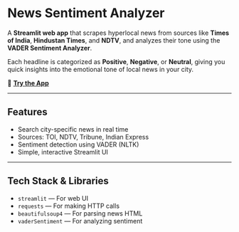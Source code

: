 #  News Sentiment Analyzer

A **Streamlit web app** that scrapes hyperlocal news from sources like **Times of India**, **Hindustan Times**, and **NDTV**, and analyzes their tone using the **VADER Sentiment Analyzer**.

Each headline is categorized as **Positive**, **Negative**, or **Neutral**, giving you quick insights into the emotional tone of local news in your city.

🔗 [**Try the App**](https://sentiment-hyper-local-news-analyzer.streamlit.app)

---

##  Features
-  Search city-specific news in real time  
-  Sources: TOI, NDTV, Tribune, Indian Express  
-  Sentiment detection using VADER (NLTK)  
-  Simple, interactive Streamlit UI  

---

##  Tech Stack & Libraries
- `streamlit` — For web UI  
- `requests` — For making HTTP calls  
- `beautifulsoup4` — For parsing news HTML   
- `vaderSentiment` — For analyzing sentiment  


